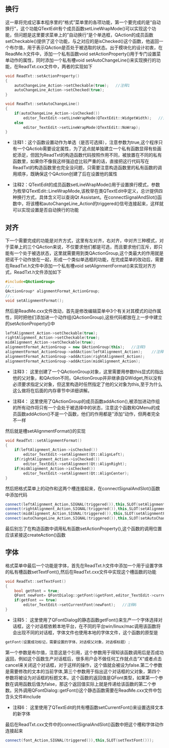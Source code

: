 ## 换行

这一章将完成记事本程序里的“格式”菜单里的各项功能，第一个要完成的是“自动换行”，这个功能QTextEdit有个成员函数setLineWrapMode()可以实现这个功能，但问题是这里要求菜单上的”自动换行“是个单选框，QAction的成员函数setCheckable()提供了这个功能，与之对应的是isChecked()这个函数，他返回一个布尔值，用于表示QAction是否处于被选取的状态。出于模块化的设计初衷，在ReadMe.h文件中，添加一个私有函数void setActionProperty()用于专门设置菜单动作的属性，同时添加一个私有槽void setAutoChangeLine()来实现换行的功能，在ReadTxt.cxx文件中，两者的实现如下

```c++
void ReadTxt::setActionProperty()
{
    autoChangeLine_Action->setCheckable(true);   //注释1
    autoChangeLine_Action->setChecked(true);
}

void ReadTxt::setAutoChangeLine()
{
    if(autoChangeLine_Action->isChecked())
        editor_TextEdit->setLineWrapMode(QTextEdit::WidgetWidth);   //注释2
    else
        editor_TextEdit->setLineWrapMode(QTextEdit::NoWrap);
}
```
+ 注释1：这个函数设置动作为单选（是否可选择），注意参数为true,这个程序只有一个QActiob需要设定属性，为了这点就单独建立一个私有函数显得有些画蛇添足，但因为ReadTxt的构造函数代码按照作用不同，被放置在不同的私有函数里，如果你不像我这样强迫症比较严重的话，直接把这行代码写在ReadTxt的构造函数里也完全没问题，只需要注意构造函数里的私有函数的调用顺序，既确保这个QAction创建了后在设置他的属性

+ 注释2：QTextEdit的成员函数setLineWrapMode()用于设置换行模式，参数为枚举QTextEdit::LineWrapMode,该枚举在类QTextEdit中定义，总计提供四种换行方式，具体含义可以查询Qt Assistant。在connectSignalAndSlot()函数中，将该槽和autoChangeLine_Action的triggered()信号连接起来，这样就可以实现设置是否自动换行的功能

## 对齐

下一个需要完成的功能是对齐方式，这里有左对齐，右对齐，中对齐三种模式，对于菜单上的三个QAction来说，不仅要求他们都是可选，而且要求他们互斥，即只能有一个处于被选状态，这里就需要用到类QActionGroup,这个类最大的作用就是把诺干个动作放在一起，形成一个类似单选框的功能，在完成菜单的改动后，需要在ReadTxt.h文件中添加一个私有槽void setAlignmentFormat()来实现对齐方式，ReadTxt.h文件添加如下
```c++
#include<QActionGroup>
//..
QActionGroup* alignmentFormat_ActionGroup;
//..
void setAlignmentFormat();

```
然后是ReadMe.cxx文件改动，首先是修改编辑菜单中3个有关对其模式的动作属性，同时把他们添加进一个动作组(QActionGroup),这些代码都放在上一步中建立的setActionProperty()中
```c++
leftAlignment_Action->setCheckable(true);
rightAlignment_Action->setCheckable(true);
midAlignment_Action->setCheckable(true);
alignmentFormat_ActionGroup = new QActionGroup(this);   //注释3
alignmentFormat_ActionGroup->addAction(leftAlignment_Action);    //注释4
alignmentFormat_ActionGroup->addAction(rightAlignment_Action);
alignmentFormat_ActionGroup->addAction(midAlignment_Action);
```
+ 注释3： 这里创建了一个QActionGroup对象，这里需要用参数this显式的指出他的父对象，和QAction不同，QActionGroup并非继承自QWidget,所以没有必须要求指定父对象，但这里构造时任然指定了他的父对象为this,至于为什么这么做将在后面的内存章节中详细讲解。

+ 注释4： 这里使用了QActionGroup的成员函数addAction(),被添加进动作组的所有动作将只有一个会处于被选择中的状态，注意这个函数和QMenu的成员函数addAction()不是一个函数，他们的作用都是”添加“动作，但两者完全不一样

然后就是槽setAlignmentFormat()的实现
```c++
void ReadTxt::setAlignmentFormat()
{
    if(leftAlignment_Action->isChecked())
        editor_TextEdit->setAlignment(Qt::AlignLeft);   
    if(rightAlignment_Action->isChecked())
        editor_TextEdit->setAlignment(Qt::AlignRight);
    if(midAlignment_Action->isChecked())
        editor_TextEdit->setAlignment(Qt::AlignCenter);
}
```
然后把格式菜单上的动作和这两个槽连接起来，在connectSignalAndSlot()函数中添加代码
```c++
connect(leftAlignment_Action,SIGNAL(triggered()),this,SLOT(setAlignmentFormat()));
connect(rightAlignment_Action,SIGNAL(triggered()),this,SLOT(setAlignmentFormat()));
connect(midAlignment_Action,SIGNAL(triggered()),this,SLOT(setAlignmentFormat()));
connect(autoChangeLine_Action,SIGNAL(triggered()),this,SLOT(setAutoChangeLine()));
```
最后别忘了在构造函数中调用私有函数setActionProperty(),这个函数的调用位置应该紧接这createAction()函数

## 字体

格式菜单中最后一个功能是字体，首先在ReadTxt.h文件中添加一个用于设置字体的私有槽函数setTextFont(),然后在ReadTxt.cxx文件中实现这个槽函数的功能
```c++
void ReadTxt::setTextFont()
{
    bool getFont = true;   
    QFont newFont= QFontDialog::getFont(&getFont,editor_TextEdit->currentFont(),this,tr("选择字体"));   //注释5
    if(getFont == true)
        editor_TextEdit->setCurrentFont(newFont);   //注释6
}
```

+ 注释5： 这里使用了QFontDialog的静态函数getFont()来生产一个字体选择对话框，这个对话框依赖本地平台，在不同的平台win/linux/mac调用该函数将会出现不同的对话框，字体文件也使用本地的字体文件，这个函数的原型是
```c++
getFont(设置成功标记，需要设置的字体，对话框父对象，对话框标题）;
```
第一个参数是布尔值，注意这是个引用，这个参数用于得知该函数调用后是否成功返回，例如这个函数生产对话框后，很多用户会不做任何工作就点击”X“或者点击cancel来关闭这个对话框，对于这样的操作，这个值就会被设为false.第二个参数是需要修改的文本的当前字体,第三个参数用于指出这个对话框的父对象，第四个参数将被设为对话框的标题文本。这个函数的返回值是QFont类型，如果第一个参数在调用函数后值为false，那这个返回值实际上就是传递给该函数的第二个参数。另外调用QFontDialog::getFont()这个静态函数需要在ReadMe.cxx文件中包含头文件#include<QFontDialog>

+ 注释6： 这里使用了QTextEdit的共有槽函数setCurrentFont()来设置选择文本的新字体

最后在ReadTxt.cxx文件中的connectSignalAndSlot()函数中把这个槽和字体动作连接起来
```c++
connect(font_Action,SIGNAL(triggered()),this,SLOT(setTextFont()));
```
